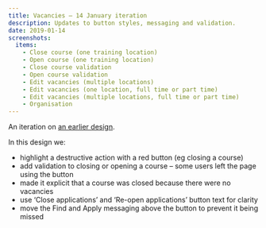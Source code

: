 ```yaml
---
title: Vacancies – 14 January iteration
description: Updates to button styles, messaging and validation.
date: 2019-01-14
screenshots:
  items:
    - Close course (one training location)
    - Open course (one training location)
    - Close course validation
    - Open course validation
    - Edit vacancies (multiple locations)
    - Edit vacancies (one location, full time or part time)
    - Edit vacancies (multiple locations, full time or part time)
    - Organisation
---
```


An iteration on [an earlier design](/publish-teacher-training-courses/vacancies).

In this design we:

* highlight a destructive action with a red button (eg closing a course)
* add validation to closing or opening a course – some users left the page using the button
* made it explicit that a course was closed because there were no vacancies
* use ‘Close applications’ and ‘Re-open applications’ button text for clarity
* move the Find and Apply messaging above the button to prevent it being missed
